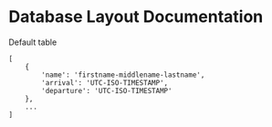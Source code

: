 Database Layout Documentation
=============================

Default table
```
[
	{
		'name': 'firstname-middlename-lastname',
		'arrival': 'UTC-ISO-TIMESTAMP',
		'departure': 'UTC-ISO-TIMESTAMP'
	},
	...
]
```
